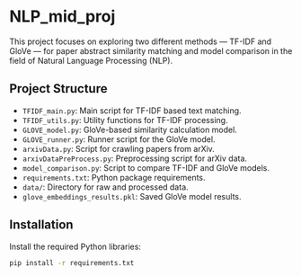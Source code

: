 # NLP_mid_proj

This project focuses on exploring two different methods — TF-IDF and GloVe — for paper abstract similarity matching and model comparison in the field of Natural Language Processing (NLP).

## Project Structure

- `TFIDF_main.py`: Main script for TF-IDF based text matching.
- `TFIDF_utils.py`: Utility functions for TF-IDF processing.
- `GLOVE_model.py`: GloVe-based similarity calculation model.
- `GLOVE_runner.py`: Runner script for the GloVe model.
- `arxivData.py`: Script for crawling papers from arXiv.
- `arxivDataPreProcess.py`: Preprocessing script for arXiv data.
- `model_comparison.py`: Script to compare TF-IDF and GloVe models.
- `requirements.txt`: Python package requirements.
- `data/`: Directory for raw and processed data.
- `glove_embeddings_results.pkl`: Saved GloVe model results.

## Installation

Install the required Python libraries:

```bash
pip install -r requirements.txt
